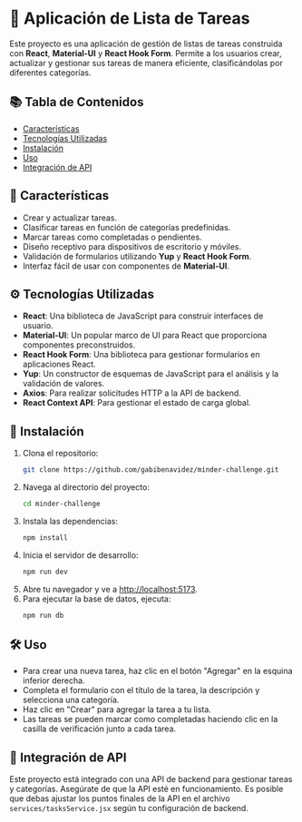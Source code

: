 # 📝 Aplicación de Lista de Tareas

Este proyecto es una aplicación de gestión de listas de tareas construida con **React**, **Material-UI** y **React Hook Form**. Permite a los usuarios crear, actualizar y gestionar sus tareas de manera eficiente, clasificándolas por diferentes categorías.

## 📚 Tabla de Contenidos
- [Características](#Características)
- [Tecnologías Utilizadas](#Tecnologías-Utilizadas)
- [Instalación](#Instalación)
- [Uso](#Uso)
- [Integración de API](#Integración-de-API)

## 🌟 Características
- Crear y actualizar tareas.
- Clasificar tareas en función de categorías predefinidas.
- Marcar tareas como completadas o pendientes.
- Diseño receptivo para dispositivos de escritorio y móviles.
- Validación de formularios utilizando **Yup** y **React Hook Form**.
- Interfaz fácil de usar con componentes de **Material-UI**.

## ⚙️ Tecnologías Utilizadas
- **React**: Una biblioteca de JavaScript para construir interfaces de usuario.
- **Material-UI**: Un popular marco de UI para React que proporciona componentes preconstruidos.
- **React Hook Form**: Una biblioteca para gestionar formularios en aplicaciones React.
- **Yup**: Un constructor de esquemas de JavaScript para el análisis y la validación de valores.
- **Axios**: Para realizar solicitudes HTTP a la API de backend.
- **React Context API**: Para gestionar el estado de carga global.

## 🚀 Instalación
1. Clona el repositorio:
    ```bash
    git clone https://github.com/gabibenavidez/minder-challenge.git
    ```
2. Navega al directorio del proyecto:
    ```bash
    cd minder-challenge
    ```
3. Instala las dependencias:
    ```bash
    npm install
    ```
4. Inicia el servidor de desarrollo:
    ```bash
    npm run dev
    ```
5. Abre tu navegador y ve a [http://localhost:5173](http://localhost:5173).
6. Para ejecutar la base de datos, ejecuta:
    ```bash
    npm run db
    ```

## 🛠️ Uso
- Para crear una nueva tarea, haz clic en el botón "Agregar" en la esquina inferior derecha.
- Completa el formulario con el título de la tarea, la descripción y selecciona una categoría.
- Haz clic en "Crear" para agregar la tarea a tu lista.
- Las tareas se pueden marcar como completadas haciendo clic en la casilla de verificación junto a cada tarea.

## 🔗 Integración de API
Este proyecto está integrado con una API de backend para gestionar tareas y categorías. Asegúrate de que la API esté en funcionamiento. Es posible que debas ajustar los puntos finales de la API en el archivo `services/tasksService.jsx` según tu configuración de backend.
